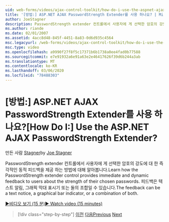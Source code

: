 ```yaml
---
uid: web-forms/videos/ajax-control-toolkit/how-do-i-use-the-aspnet-ajax-passwordstrength-extender
title: '[방법:] ASP.NET AJAX PasswordStrength Extender를 사용 하나요? | Microsoft Docs'
author: JoeStagner
description: PasswordStrength extender 컨트롤에서 사용자에 게 선택한 암호의 강도에 대 한 즉각적인 동적 피드백을 제공 하는 방법에 대해 알아봅니다. 사용자 의견 ...
ms.author: riande
ms.date: 02/01/2007
ms.assetid: 4acc8d48-845f-4451-8a83-0d6d935c4564
msc.legacyurl: /web-forms/videos/ajax-control-toolkit/how-do-i-use-the-aspnet-ajax-passwordstrength-extender
msc.type: video
ms.openlocfilehash: a9990f27f8f5c17371b6b1738a0ee4fad0b77588
ms.sourcegitcommit: e7e91932a6e91a63e2e46417626f39d6b244a3ab
ms.translationtype: MT
ms.contentlocale: ko-KR
ms.lasthandoff: 03/06/2020
ms.locfileid: "78488303"
---
```

# <a name="how-do-i-use-the-aspnet-ajax-passwordstrength-extender"></a><span data-ttu-id="bb8c8-105">[방법:] ASP.NET AJAX PasswordStrength Extender를 사용 하나요?</span><span class="sxs-lookup"><span data-stu-id="bb8c8-105">[How Do I:] Use the ASP.NET AJAX PasswordStrength Extender?</span></span>

<span data-ttu-id="bb8c8-106">만든 사람 [Stagner](https://github.com/JoeStagner)</span><span class="sxs-lookup"><span data-stu-id="bb8c8-106">by [Joe Stagner](https://github.com/JoeStagner)</span></span>

<span data-ttu-id="bb8c8-107">PasswordStrength extender 컨트롤에서 사용자에 게 선택한 암호의 강도에 대 한 즉각적인 동적 피드백을 제공 하는 방법에 대해 알아봅니다.</span><span class="sxs-lookup"><span data-stu-id="bb8c8-107">Learn how the PasswordStrength extender control provides immediate and dynamic feedback to users about the strength of their chosen passwords.</span></span> <span data-ttu-id="bb8c8-108">피드백은 텍스트 알림, 그래픽 막대 표시기 또는 둘의 조합일 수 있습니다.</span><span class="sxs-lookup"><span data-stu-id="bb8c8-108">The feedback can be a text notice, a graphical bar indicator, or a combination of both.</span></span>

[<span data-ttu-id="bb8c8-109">&#9654;비디오 보기 (15 분)</span><span class="sxs-lookup"><span data-stu-id="bb8c8-109">&#9654; Watch video (15 minutes)</span></span>](https://channel9.msdn.com/Blogs/ASP-NET-Site-Videos/how-do-i-use-the-aspnet-ajax-passwordstrength-extender)

> [!div class="step-by-step"]
> <span data-ttu-id="bb8c8-110">[이전](how-do-i-use-the-aspnet-ajax-dropshadow-extender.md)
> [다음](how-do-i-get-started-with-the-aspnet-ajax-animation-extender-control.md)</span><span class="sxs-lookup"><span data-stu-id="bb8c8-110">[Previous](how-do-i-use-the-aspnet-ajax-dropshadow-extender.md)
[Next](how-do-i-get-started-with-the-aspnet-ajax-animation-extender-control.md)</span></span>
